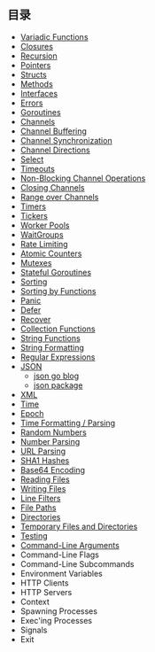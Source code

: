 ## 目录

- [Variadic Functions](VariadicFunctions/v_func.go)
- [Closures](closure/closures.go)
- [Recursion](recursion/recursion.go)
- [Pointers](pointers/pointers.go)
- [Structs](e_struct/e_struct.go)
- [Methods](methods/methods.go)
- [Interfaces](interface_e/e_interface.go)
- [Errors](e_errors/eerrors.go)
- [Goroutines](e_gorotine/e_groutine.go)
- [Channels](e_channels/e_channels.go)
- [Channel Buffering](channel_buf/channe_buf.go)
- [Channel Synchronization](channel_sync/channel_sync.go)
- [Channel Directions](channel_directions/channel_direction.go)
- [Select](e_select/e_select.go)
- [Timeouts](e_timeout/e_timeout.go)
- [Non-Blocking Channel Operations](none_block_channel_op/none_block_chan_operation.go)
- [Closing Channels](close_channel/close_channel.go)
- [Range over Channels](range_over_channel/range_over_channel.go)
- [Timers](e_timers/e_timer.go)
- [Tickers](e_ticker/e_ticker.go)
- [Worker Pools](worker_pools/worker_pools.go)
- [WaitGroups](e_wait_groups/e_wait_groups.go)
- [Rate Limiting](e_rate_limit/e_rate_limit.go)
- [Atomic Counters](e_atomic_counters/atomic_counters.go)
- [Mutexes](e_mutexes/e_mutexes.go)
- [Stateful Goroutines](stateful_goroutine/stateful_goroutine.go)
- [Sorting](e_sorts/sorts.go)
- [Sorting by Functions](sort_by_func/sort_by_func.go)
- [Panic](e_panic/panic.go)
- [Defer](e_defer/defer.go)
- [Recover](e_recover/recover.go)
- [Collection Functions](e_collection_func/collection_func.go)
- [String Functions](string_func/str_func.go)
- [String Formatting](e_str_fmt/str_fmt.go)
- [Regular Expressions](e_reg/e_reg.go)
- [JSON](e_json/json.go)
    - [json go blog](https://go.dev/blog/json)
    - [json package](https://pkg.go.dev/encoding/json)
- [XML](e_xml/xml.go)
- [Time](e_time/time.go)
- [Epoch](e_epoch/epoch.go)
- [Time Formatting / Parsing](time_fmt_parse/time_fmt_parse.go)
- [Random Numbers](e_random_num/random_num.go)
- [Number Parsing](number_parse/number_parse.go)
- [URL Parsing](url_parse/url_parse.go)
- [SHA1 Hashes](e_sha1/sha1.go)
- [Base64 Encoding](e_base64/base64.go)
- [Reading Files](e_read_file/read_file.go)
- [Writing Files](e_write_file/write_file.go)
- [Line Filters](e_line_filter/line_filter.go)
- [File Paths](e_file_path/file_path.go)
- [Directories](e_directories/dir.go)
- [Temporary Files and Directories](e_tmp_file_and_dir/tmp_file_dir.go)
- [Testing](e_test/testing_test.go)
- [Command-Line Arguments](e_cmd_line_arg/cmd_line_arg.go)
- Command-Line Flags
- Command-Line Subcommands
- Environment Variables
- HTTP Clients
- HTTP Servers
- Context
- Spawning Processes
- Exec'ing Processes
- Signals
- Exit